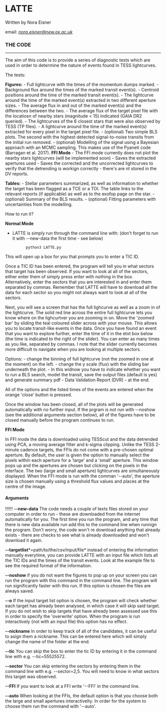 # LATTE

Written by Nora Eisner

email: *nora.eisner@new.ox.ac.uk*

### THE CODE

--------

The aim of this code is to provide a series of diagnostic tests which are used in order to determine the nature of events found in TESS lightcurves. 

The tests:



**Figures:**
	- Full lightcurve with the times of the momentum dumps marked. 
	- Background flux around the times of the marked transit event(s).
	- Centroid positions around the time of the marked transit event(s).
	- The lightcurve around the time of the marked event(s) extracted in two different aperture sizes. 
	- The average flux in and out of the marked event(s) and the differences between the two.
	- The average flux of the target pixel file with the locatiosn of nearby stars (magnitude < 15) indicated (GAIA DR2 queried).
	- The lightcurves of the 6 closest stars that were also observed by TESS (TP files).
	- A lightcurve around the time of the marked event(s) extracted for every pixel in the target pixel file.
	- (optional) Two simple BLS plots. The second with the highest detected signal-to-noise transits from the initial run removed.
	- (optional) Modelling of the signal using a Bayesian approach with an MCMC sampling. This makes use of the Pyaneti code (Barragan et al. 2017). 
	**FFI Mode**
	- The FFI mode currently does not plot the nearby stars lightcurves (will be implemented soon)
	- Saves the extracted apertures used
	- Saves the corrected and the uncorrected lightcurves to verify that the detrending is workign correctly - there's are nt stored in the DV reports. 


**Tables:**
	- Stellar parameters summarized, as well as information to whether the target has been flagged as a TCE or a TOI. The table links to the relevant reports (if applicable) as well as to the exofop page on the star.
	- (optional) Summary of the BLS results. 
	- (optional) Fitting parameters with uncertainties from the modelling. 


How to run it? 


**Normal Mode**
- LATTE is simply run through the command line with: (don't forget to run it with --new-data the first time - see below)

			python3 LATTE.py         

This will open up a box for you that prompts you to enter a TIC ID. 

Once a TIC ID has been entered, the program will tell you in what sectors that target has been observed. If you want to look at all of the sectors, either enter them of simply press enter with nothing in the box. Alternatively, enter the sectors that you are interested in and enter them separated by commas. Remember that LATTE will have to download all the data for each sector so you might not always want to look at all of the sectors. 

Next, you will see a screen that has the full lighcurve as well as a zoom in of the lightcurve. The solid red line across the entire full lightcurve lets you know where on the lighcurtver you are zooming in on. Move the 'zoomed bar' by sliding the teal coloured slider across with your mouse. This allows you to locate transit-like events in the data. Once you have found an event that you want to explore further, enter the time of it in the etxt box below (the time is indicated to the right of the slider). You can enter as many times as you like, separated by commas. I note that the slider currently becomes more difficult to navigate when you are looking at multiple sectors. 

Options:
    - change the binning of full lightcurve (not the zoomed in one at the moment) on the left.
    - change the y scale (flux) with the sliding bar underneath the plot.
    - In this widnow you have to indicate whether you want to run a BLS search, model the transit, save the output files (default is yes) and generate summary pdf - Data Validation Report (DVR) - at the end. 

All of the options and the listed times of the events are entered when the orange 'close' button is pressed.

Once the window has been closed, all of the plots will be generated automatically with no further input. If the prgram is not run with --noshow (see the additional arguments section below), all of the figures have to be closed manually before the program continues to run. 


**FFI Mode**

In FFI mode the data is downloaded using TESScut and the data detrended using PCA, a moving average filter and k-sigma clipping. 
Unlike the TESS 2-minute cadence targets, the FFIs do not come with a pre-chosen optimal aperture. By default, the user is given the option to manually select the pixels within each aperture for a 'large' and a 'small' aperture. This window pops up and the apertures are chosen but clicking on the pixels in the interface. The two (large and small aperture) lightcurves are simultaneously displayed. When the FFI mode is run with the comman '--auto', the aperture size is chosen manually using a threshold flux values and places at the centre of the image. 


#### Arguments

!!!!!!  **--new-data**     The code needs a couple of texts files stored on your computer in order to run - these are downloaded from the internet automatically for you. The first time you run the program, and any time that there is new data available run add this to the command line when runnign the program. Don't worry, the code won't re download anything that already exists - there are checks to see what is already downloaded and won't download it again.

**--targetlist***=path/to/the/csv/input/file* instead of entering the information manually everytime, you can provide LATTE with an input file which lists all the TIC IDs and the times of the transit events. Look at the example file to see the required format of the information.

**--noshow** if you do not want the figures to pop up on your screen you can run the program with this command in the command line. The program will run significantly faster with this run. If this option is chosen the files are always saved. 

**--o** If the input target list option is chosen, the program will check whether each target has already been analysed, in which case it will skip said target. If you do not wish to skip targets that have already been assessed use this in order to specify the 'overwrite' option. When the program is run interactively (not with an input file) this option has no effect.

**--nickname** In order to keep track of all of the candidates, it can be useful to asign them a nickname. This can be entered here which will simply change the name of the folder at the end. 


**--tic** You can skip the box to enter the tic ID by entering it in the command line with e.g. --tic=55525572. 

**--sector** You can skip entering the sectors by entering them in the command line with e.g. --sector=2,5. You will need to know in what sectors this target was observed.

**--FFI** If you want to look at a FFI write '--FFI' in the command line. 

**--auto** When looking at the FFIs, the default option is that you choose both the large and small apertures interactivelty. In order for the system to choose them run the command with '--auto'. 


